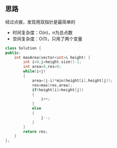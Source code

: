 ## 思路
经过点拨，发现用双指针是最简单的

- 时间复杂度：O(n)，n为总点数
- 空间复杂度：O(1)，只用了两个变量
```c++
class Solution {
public:
    int maxArea(vector<int>& height) {
        int i=0,j=height.size()-1;
        int area=0,res=0;
        while(i<j)
        {
            area=(j-i)*min(height[i],height[j]);
            res=max(res,area);
            if(height[i]<height[j])
            {
                i++;
            }
            else
            {
                j--;
            }
        }
        return res;
    }
};
```

